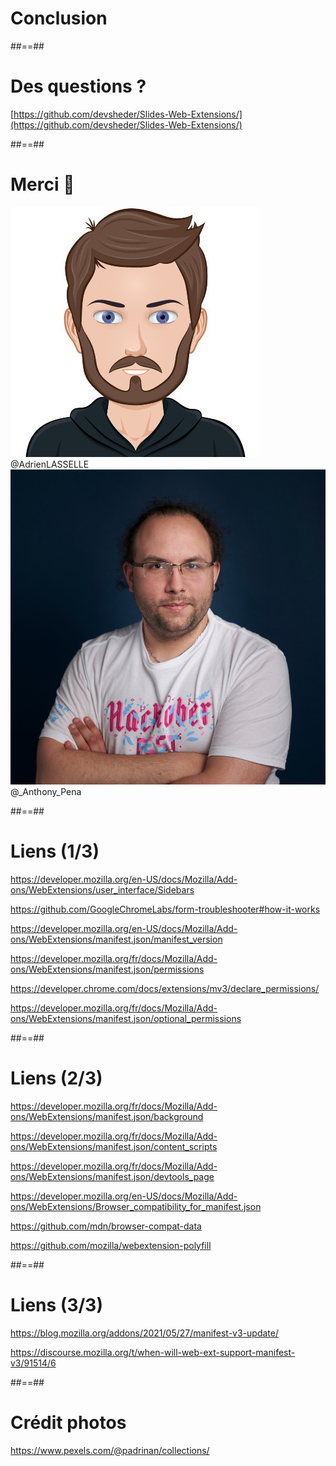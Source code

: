 <!-- .slide: class="transition" data-background="./assets/images/engrenage-2.jpeg" -->

# Conclusion

##==##

<!-- .slide: class="transition" data-background="./assets/images/engrenage-2.jpeg" -->

# Des questions ?

[https://github.com/devsheder/Slides-Web-Extensions/](https://github.com/devsheder/Slides-Web-Extensions/)

##==##

<!-- .slide: class="transition flex-row" data-background="./assets/images/engrenage-2.jpeg" -->

# Merci 🙏

![h-200](./assets/images/adrien.jpeg)
@AdrienLASSELLE
![h-200](./assets/images/anthony.jpg)
@_Anthony_Pena

##==##

<!-- .slide -->

# Liens (1/3)

https://developer.mozilla.org/en-US/docs/Mozilla/Add-ons/WebExtensions/user_interface/Sidebars

https://github.com/GoogleChromeLabs/form-troubleshooter#how-it-works

https://developer.mozilla.org/en-US/docs/Mozilla/Add-ons/WebExtensions/manifest.json/manifest_version

https://developer.mozilla.org/fr/docs/Mozilla/Add-ons/WebExtensions/manifest.json/permissions

https://developer.chrome.com/docs/extensions/mv3/declare_permissions/

https://developer.mozilla.org/fr/docs/Mozilla/Add-ons/WebExtensions/manifest.json/optional_permissions


##==##

<!-- .slide -->

# Liens (2/3)


https://developer.mozilla.org/fr/docs/Mozilla/Add-ons/WebExtensions/manifest.json/background

https://developer.mozilla.org/fr/docs/Mozilla/Add-ons/WebExtensions/manifest.json/content_scripts

https://developer.mozilla.org/fr/docs/Mozilla/Add-ons/WebExtensions/manifest.json/devtools_page

https://developer.mozilla.org/en-US/docs/Mozilla/Add-ons/WebExtensions/Browser_compatibility_for_manifest.json

https://github.com/mdn/browser-compat-data

https://github.com/mozilla/webextension-polyfill


##==##

<!-- .slide -->

# Liens (3/3)

https://blog.mozilla.org/addons/2021/05/27/manifest-v3-update/

https://discourse.mozilla.org/t/when-will-web-ext-support-manifest-v3/91514/6

##==##

# Crédit photos

https://www.pexels.com/@padrinan/collections/